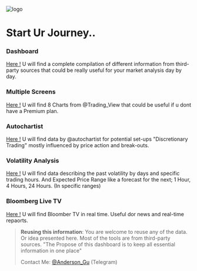 ![logo](https://anderson-algo.github.io/Images/ANDERSON%20-%20FX%20DASHBOARD.png "Logo")

# Start Ur Journey..

### Dashboard

[Here !](http://Anderson-ALGO.github.io/dashboard.html) U will find a complete compilation of different information from third-party sources that could be really useful for your market analysis day by day.

### Multiple Screens

[Here !](http://Anderson-ALGO.github.io/multiple-screens.html) U will find 8 Charts from @Trading_View that could be useful if u dont have a Premium plan.

### Autochartist

[Here !](http://Anderson-ALGO.github.io/autochartist.html) U will find data by @autochartist for potential set-ups "Discretionary Trading" mostly influenced by price action and break-outs.

### Volatility Analysis

[Here !](http://Anderson-ALGO.github.io/volatility.html) U will find data describing the past volatility by days and specific trading hours. And Expected Price Range like a forecast for the next; 1 Hour, 4 Hours, 24 Hours. (In specific ranges)

### Bloomberg Live TV

[Here !](http://Anderson-ALGO.github.io/bloomberg.html) U will find Bloomber TV in real time. Useful dor news and real-time repaorts.


> **Reusing this information**: You are welcome to reuse any of the data. Or idea presented here. Most of the tools are from third-party sources. "The Propose of this dashboard is to keep all essential information in one place"
>
> Contact Me: [@Anderson_Gu](https://t.me/Anderson_Gu) (Telegram)
